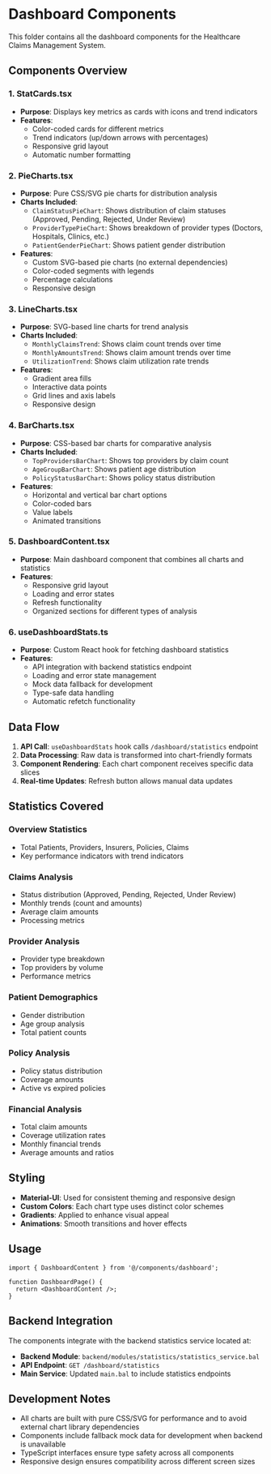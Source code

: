 # Dashboard Components

This folder contains all the dashboard components for the Healthcare Claims Management System.

## Components Overview

### 1. StatCards.tsx
- **Purpose**: Displays key metrics as cards with icons and trend indicators
- **Features**: 
  - Color-coded cards for different metrics
  - Trend indicators (up/down arrows with percentages)
  - Responsive grid layout
  - Automatic number formatting

### 2. PieCharts.tsx
- **Purpose**: Pure CSS/SVG pie charts for distribution analysis
- **Charts Included**:
  - `ClaimStatusPieChart`: Shows distribution of claim statuses (Approved, Pending, Rejected, Under Review)
  - `ProviderTypePieChart`: Shows breakdown of provider types (Doctors, Hospitals, Clinics, etc.)
  - `PatientGenderPieChart`: Shows patient gender distribution
- **Features**:
  - Custom SVG-based pie charts (no external dependencies)
  - Color-coded segments with legends
  - Percentage calculations
  - Responsive design

### 3. LineCharts.tsx
- **Purpose**: SVG-based line charts for trend analysis
- **Charts Included**:
  - `MonthlyClaimsTrend`: Shows claim count trends over time
  - `MonthlyAmountsTrend`: Shows claim amount trends over time
  - `UtilizationTrend`: Shows claim utilization rate trends
- **Features**:
  - Gradient area fills
  - Interactive data points
  - Grid lines and axis labels
  - Responsive design

### 4. BarCharts.tsx
- **Purpose**: CSS-based bar charts for comparative analysis
- **Charts Included**:
  - `TopProvidersBarChart`: Shows top providers by claim count
  - `AgeGroupBarChart`: Shows patient age distribution
  - `PolicyStatusBarChart`: Shows policy status distribution
- **Features**:
  - Horizontal and vertical bar chart options
  - Color-coded bars
  - Value labels
  - Animated transitions

### 5. DashboardContent.tsx
- **Purpose**: Main dashboard component that combines all charts and statistics
- **Features**:
  - Responsive grid layout
  - Loading and error states
  - Refresh functionality
  - Organized sections for different types of analysis

### 6. useDashboardStats.ts
- **Purpose**: Custom React hook for fetching dashboard statistics
- **Features**:
  - API integration with backend statistics endpoint
  - Loading and error state management
  - Mock data fallback for development
  - Type-safe data handling
  - Automatic refetch functionality

## Data Flow

1. **API Call**: `useDashboardStats` hook calls `/dashboard/statistics` endpoint
2. **Data Processing**: Raw data is transformed into chart-friendly formats
3. **Component Rendering**: Each chart component receives specific data slices
4. **Real-time Updates**: Refresh button allows manual data updates

## Statistics Covered

### Overview Statistics
- Total Patients, Providers, Insurers, Policies, Claims
- Key performance indicators with trend indicators

### Claims Analysis
- Status distribution (Approved, Pending, Rejected, Under Review)
- Monthly trends (count and amounts)
- Average claim amounts
- Processing metrics

### Provider Analysis
- Provider type breakdown
- Top providers by volume
- Performance metrics

### Patient Demographics
- Gender distribution
- Age group analysis
- Total patient counts

### Policy Analysis
- Policy status distribution
- Coverage amounts
- Active vs expired policies

### Financial Analysis
- Total claim amounts
- Coverage utilization rates
- Monthly financial trends
- Average amounts and ratios

## Styling

- **Material-UI**: Used for consistent theming and responsive design
- **Custom Colors**: Each chart type uses distinct color schemes
- **Gradients**: Applied to enhance visual appeal
- **Animations**: Smooth transitions and hover effects

## Usage

```tsx
import { DashboardContent } from '@/components/dashboard';

function DashboardPage() {
  return <DashboardContent />;
}
```

## Backend Integration

The components integrate with the backend statistics service located at:
- **Backend Module**: `backend/modules/statistics/statistics_service.bal`
- **API Endpoint**: `GET /dashboard/statistics`
- **Main Service**: Updated `main.bal` to include statistics endpoints

## Development Notes

- All charts are built with pure CSS/SVG for performance and to avoid external chart library dependencies
- Components include fallback mock data for development when backend is unavailable
- TypeScript interfaces ensure type safety across all components
- Responsive design ensures compatibility across different screen sizes

